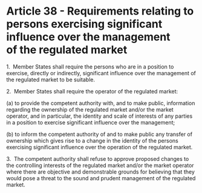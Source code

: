 # Article 38 - Requirements relating to persons exercising significant influence over the management of the regulated market


1.  Member States shall require the persons who are in a position to exercise, directly or indirectly, significant influence over the management of the regulated market to be suitable.

2.  Member States shall require the operator of the regulated market:

(a) to provide the competent authority with, and to make public, information regarding the ownership of the regulated market and/or the market operator, and in particular, the identity and scale of interests of any parties in a position to exercise significant influence over the management;

(b) to inform the competent authority of and to make public any transfer of ownership which gives rise to a change in the identity of the persons exercising significant influence over the operation of the regulated market.

3.  The competent authority shall refuse to approve proposed changes to the controlling interests of the regulated market and/or the market operator where there are objective and demonstrable grounds for believing that they would pose a threat to the sound and prudent management of the regulated market.
